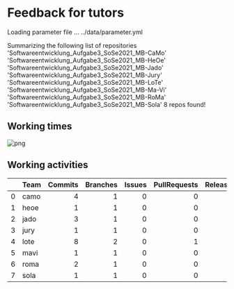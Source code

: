 # Feedback for tutors

Loading parameter file ... ../data/parameter.yml


Summarizing the following list of repositories
'Softwareentwicklung_Aufgabe3_SoSe2021_MB-CaMo'
'Softwareentwicklung_Aufgabe3_SoSe2021_MB-HeOe'
'Softwareentwicklung_Aufgabe3_SoSe2021_MB-Jado'
'Softwareentwicklung_Aufgabe3_SoSe2021_MB-Jury'
'Softwareentwicklung_Aufgabe3_SoSe2021_MB-LoTe'
'Softwareentwicklung_Aufgabe3_SoSe2021_MB-Ma-Vi'
'Softwareentwicklung_Aufgabe3_SoSe2021_MB-RoMa'
'Softwareentwicklung_Aufgabe3_SoSe2021_MB-Sola'
8 repos found!


## Working times



![png](notebooks/02_FeedbackGeneration_file/02_FeedbackGeneration_6_0.png)



## Working activities

|    | Team   |   Commits |   Branches |   Issues |   PullRequests |   Releases |
|---:|:-------|----------:|-----------:|---------:|---------------:|-----------:|
|  0 | camo   |         4 |          1 |        0 |              0 |          0 |
|  1 | heoe   |         1 |          1 |        0 |              0 |          0 |
|  2 | jado   |         3 |          1 |        0 |              0 |          0 |
|  3 | jury   |         1 |          1 |        0 |              0 |          0 |
|  4 | lote   |         8 |          2 |        0 |              1 |          0 |
|  5 | mavi   |         1 |          1 |        0 |              0 |          0 |
|  6 | roma   |         2 |          1 |        0 |              0 |          0 |
|  7 | sola   |         1 |          1 |        0 |              0 |          0 |

